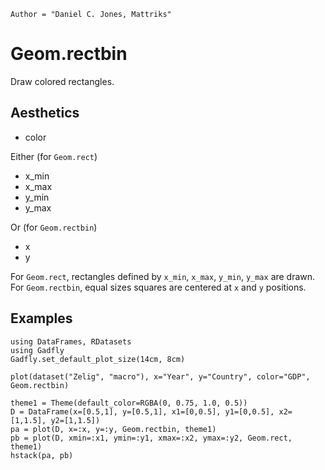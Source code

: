 ```@meta
Author = "Daniel C. Jones, Mattriks"
```

# Geom.rectbin

Draw colored rectangles.

## Aesthetics
  * color

Either (for `Geom.rect`)

  * x_min
  * x_max
  * y_min
  * y_max

Or (for `Geom.rectbin`)

  * x
  * y

For `Geom.rect`, rectangles defined by `x_min`, `x_max`, `y_min`, `y_max`
are drawn.  
For `Geom.rectbin`, equal sizes squares are centered at `x` and `y`
positions.

## Examples

```@setup 1
using DataFrames, RDatasets
using Gadfly
Gadfly.set_default_plot_size(14cm, 8cm)
```

```@example 1
plot(dataset("Zelig", "macro"), x="Year", y="Country", color="GDP", Geom.rectbin)
```

```@example 1
theme1 = Theme(default_color=RGBA(0, 0.75, 1.0, 0.5))
D = DataFrame(x=[0.5,1], y=[0.5,1], x1=[0,0.5], y1=[0,0.5], x2=[1,1.5], y2=[1,1.5])
pa = plot(D, x=:x, y=:y, Geom.rectbin, theme1)
pb = plot(D, xmin=:x1, ymin=:y1, xmax=:x2, ymax=:y2, Geom.rect, theme1)
hstack(pa, pb)
```
